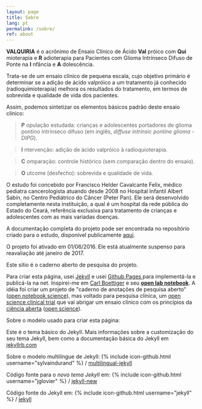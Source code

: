 ```yaml
---
layout: page
title: Sobre
lang: pt
permalink: /sobre/
ref: about
---
```

**VALQUIRIA** é o acrônimo de Ensaio Clínico de Ácido **Val** próico com **Qui** mioterapia e **R** adioterapia para Pacientes com Glioma Intrínseco Difuso de Ponte na **I** nfância e **A** dolescência.

Trata-se de um ensaio clínico de pequena escala, cujo objetivo primário é determinar se a adição de ácido valpróico a um tratamento já conhecido (radioquimioterapia) melhora os resultados do tratamento, em termos de sobrevida e qualidade de vida dos pacientes.

Assim, podemos sintetizar os elementos básicos padrão deste ensaio clínico:

> **P** opulação estudada: crianças e adolescentes portadores de glioma pontino intrínseco difuso (em inglês, *diffuse intrinsic pontine glioma - DIPG*).

> **I** ntervenção: adição de ácido valpróico à radioquioterapia.

> **C** omparação: controle histórico (sem comparação dentro do ensaio).

> **O** utcome (desfecho): sobrevida e qualidade de vida.

O estudo foi concebido por Francisco Helder Cavalcante Felix, médico pediatra cancerologista atuando desde 2008 no Hospital Infantil Albert Sabin, no Centro Pediátrico do Câncer (Peter Pan). Ele será desenvolvido completamente nesta instituição, a qual é um hospital da rede pública do Estado do Ceará, referência exclusiva para tratamento de crianças e adolescentes com as mais variadas doenças.

A documentação completa do projeto pode ser encontrada no repositório criado para o estudo, disponível publicamente [aqui](http://github.com/fhcflx/valkyrie/).

O projeto foi ativado em 01/06/2016. Ele está atualmente suspenso para reavaliação até janeiro de 2017.

Este sítio é o caderno aberto de pesquisa do projeto.

Para criar esta página, usei [Jekyll](https://jekyllrb.com) e usei [Github Pages ](https://pages.github.com/) para implementá-la e publicá-la na net. Inspirei-me em [Carl Boettiger](http://www.carlboettiger.info/index.html) e seu [**open lab notebook**](http://www.carlboettiger.info/2012/09/28/Welcome-to-my-lab-notebook.html). A idéia foi criar um projeto de "caderno de anotações de pesquisa aberto" ([open notebook science](https://en.wikipedia.org/wiki/Open_notebook_science)), mas voltado para pesquisa clínica, um [open science clinical trial](https://github.com/fhcflx/valkyrie) que vai abrigar um ensaio clínico com os princípios da [ciência aberta](https://pt.m.wikipedia.org/wiki/Ci%C3%AAncia_aberta) ([open science](https://en.wikipedia.org/wiki/Open_science)).

Sobre o modelo usado para criar esta página:

Este é o tema básico do Jekyll. Mais informações sobre a customização do seu tema Jekyll, bem como a documentação básica do Jekyll em [jekyllrb.com](http://jekyllrb.com/)

Sobre o modelo multilíngue de Jekyll:
{% include icon-github.html username="sylvaindurand" %} /
[multilingual-jekyll](https://github.com/sylvaindurand/multilingual-jekyll)

Código fonte para o _novo tema Jekyll_ em:
{% include icon-github.html username="jglovier" %} /
[jekyll-new](https://github.com/jglovier/jekyll-new)

Código fonte do Jekyll em:
{% include icon-github.html username="jekyll" %} /
[jekyll](https://github.com/jekyll/jekyll)
